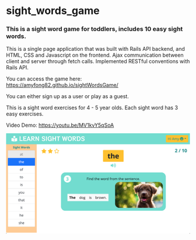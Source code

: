 # sight_words_game

### This is a sight word game for toddlers, includes 10 easy sight words.
This is a single page application that was built with Rails API backend, and HTML, CSS and Javascript on the frontend.
Ajax communication between client and server through fetch calls. Implemented RESTful conventions with Rails API.

You can access the game here: https://amyfong82.github.io/sightWordsGame/

You can either sign up as a user or play as a guest.

This is a sight word exercises for 4 - 5 year olds. Each sight word has 3 easy exercises.


Video Demo: https://youtu.be/MV1kvY5qSoA

![Sight Word Game](/SightWordGame_screenshot.png)